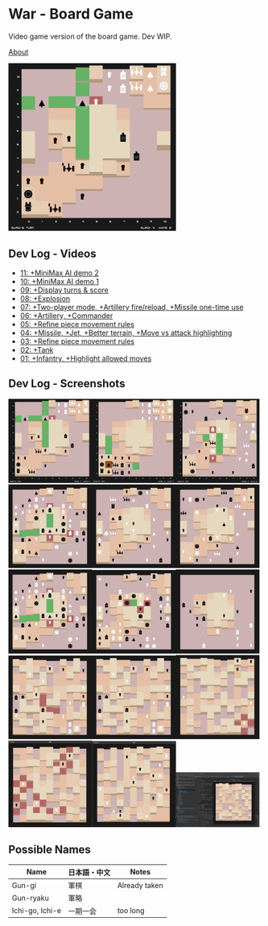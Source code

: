 # War - Board Game

Video game version of the board game. Dev WIP.

[About](https://kennycason.com/posts/2023-06-27-war-strategy-board-game.html)


<img src="https://github.com/kennycason/war-boardgame-gdx/blob/main/screenshots/dev_15.png?raw=true" width="66%" />

## Dev Log - Videos
- [11: +MiniMax AI demo 2](https://v.usetapes.com/WkxzEAXjH8)
- [10: +MiniMax AI demo 1](https://v.usetapes.com/Vy8TtMEieJ)
- [09: +Display turns & score](https://v.usetapes.com/qawlJtXTrL)
- [08: +Explosion](https://v.usetapes.com/5mOD6kmuZF)
- [07: +Two-player mode, +Artillery fire/reload, +Missile one-time use](https://v.usetapes.com/c02MFeSOoX)
- [06: +Artillery, +Commander](https://v.usetapes.com/c02MFeSOoX)
- [05: +Refine piece movement rules](https://v.usetapes.com/95HywxYI8P)
- [04: +Missile, +Jet, +Better terrain, +Move vs attack highlighting](https://v.usetapes.com/H8yR3F4Vtm)
- [03: +Refine piece movement rules](https://v.usetapes.com/mVB49TulRK)
- [02: +Tank](https://v.usetapes.com/bOtt6cTH7s)
- [01: +Infantry, +Highlight allowed moves](https://v.usetapes.com/foMUH9apZ3)

## Dev Log - Screenshots

<img src="https://github.com/kennycason/war-boardgame-gdx/blob/main/screenshots/dev_15.png?raw=true" width="33%" /><img src="https://github.com/kennycason/war-boardgame-gdx/blob/main/screenshots/dev_14.png?raw=true" width="33%" /><img src="https://github.com/kennycason/war-boardgame-gdx/blob/main/screenshots/dev_13.png?raw=true" width="33%" /><img src="https://github.com/kennycason/war-boardgame-gdx/blob/main/screenshots/dev_12.png?raw=true" width="33%" /><img src="https://github.com/kennycason/war-boardgame-gdx/blob/main/screenshots/dev_11.png?raw=true" width="33%" /><img src="https://github.com/kennycason/war-boardgame-gdx/blob/main/screenshots/dev_10.png?raw=true" width="33%" /><img src="https://github.com/kennycason/war-boardgame-gdx/blob/main/screenshots/dev_09.png?raw=true" width="33%" /><img src="https://github.com/kennycason/war-boardgame-gdx/blob/main/screenshots/dev_08.png?raw=true" width="33%" /><img src="https://github.com/kennycason/war-boardgame-gdx/blob/main/screenshots/dev_07.png?raw=true" width="33%" /><img src="https://github.com/kennycason/war-boardgame-gdx/blob/main/screenshots/dev_06.png?raw=true" width="33%" /><img src="https://github.com/kennycason/war-boardgame-gdx/blob/main/screenshots/dev_05.png?raw=true" width="33%" /><img src="https://github.com/kennycason/war-boardgame-gdx/blob/main/screenshots/dev_04.png?raw=true" width="33%" /><img src="https://github.com/kennycason/war-boardgame-gdx/blob/main/screenshots/dev_03.png?raw=true" width="33%" /><img src="https://github.com/kennycason/war-boardgame-gdx/blob/main/screenshots/dev_02.png?raw=true" width="33%" /><img src="https://github.com/kennycason/war-boardgame-gdx/blob/main/screenshots/dev_01.png?raw=true" width="33%" />


## Possible Names
| Name             | 日本語・中文     | Notes                                           |
|------------------|----------------|-------------------------------------------------|
| Gun-gi           | 軍棋            | Already taken                                   |
| Gun-ryaku        | 軍略            |                                                 |
| Ichi-go, Ichi-e  |一期一会          | too long                                        |


